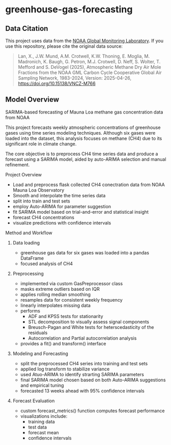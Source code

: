 # greenhouse-gas-forecasting

## Data Citation
This project uses data from the [NOAA Global Monitoring Laboratory](https://gml.noaa.gov/). If you use this repository, please cite the original data source:

> Lan, X., J.W. Mund, A.M. Crotwell, K.W. Thoning, E. Moglia, M. Madronich, K. Baugh, G. Petron, M.J. Crotwell, D. Neff, S. Wolter, T. Mefford and S. DeVogel (2025), Atmospheric Methane Dry Air Mole Fractions from the NOAA GML Carbon Cycle Cooperative Global Air Sampling Network, 1983-2024,  Version: 2025-04-26, https://doi.org/10.15138/VNCZ-M766

## Model Overview
SARIMA-based forecasting of Mauna Loa methane gas concentration data from NOAA

This project forecasts weekly atmospheric concentrations of greenhouse gases using time series modeling techniques. Although six gases were loaded into the dataset, this analysis focuses on methane (CH4) due to its significant role in climate change.

The core objective is to preprocess CH4 time series data and produce a forecast using a SARIMA model, aided by auto-ARIMA selection and manual refinement.

Project Overview
- Load and preprocess flask collected CH4 conectration data from NOAA Mauna Loa Observatory
- Smooth and interpolate the time series data
- split into train and test sets
- employ Auto-ARIMA for parameter suggestion
- fit SARIMA model based on trial-and-error and statistical insight
- forecast CH4 concentrations
- visualize predictions with confidence intervals

Method and Workflow
1. Data loading
   - greenhouse gas data for six gases was loaded into a pandas DataFrame
   - focused analysis of CH4
     
2. Preprocessing
   - implemented via custom GasPreprocessor class
   - masks extreme outliers based on IQR
   - applies rolling median smoothing
   - resamples data for consistent weekly frequency
   - linearly interpolates missing data
   - performs
     - ADF and KPSS tests for stationarity
     - STL decomposition to visually assess signal components
     - Breusch-Pagan and White tests for heterscedasticity of the residuals
     - Autocorrelation and Partial autocorrelation analysis
   - provides a fit() and transform() interface

3.  Modeling and Forecasting
      - split the preprocessed CH4 series into training and test sets
      - applied log transform to stabilize variance
      - used Atuo-ARIMA to identify strarting SARIMA parameters
      - final SARIMA model chosen based on both Auto-ARIMA suggestions and empirical tuning
      - forecasted 13 weeks ahead with 95% confidence intervals

4. Forecast Evaluation
   - custom forecast_metrics() function computes forecast performance
   - visualizations include:
     - training data
     - test data
     - forecast mean
     - confidence intervals
   
